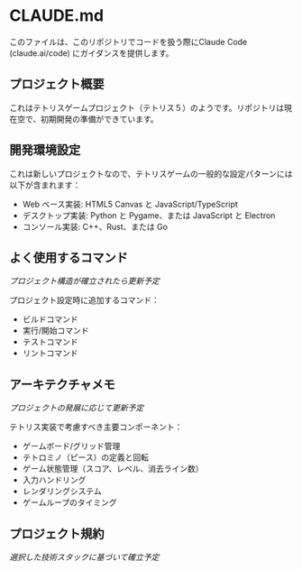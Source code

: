# CLAUDE.md

このファイルは、このリポジトリでコードを扱う際にClaude Code (claude.ai/code) にガイダンスを提供します。

## プロジェクト概要

これはテトリスゲームプロジェクト（テトリス５）のようです。リポジトリは現在空で、初期開発の準備ができています。

## 開発環境設定

これは新しいプロジェクトなので、テトリスゲームの一般的な設定パターンには以下が含まれます：

- Web ベース実装: HTML5 Canvas と JavaScript/TypeScript
- デスクトップ実装: Python と Pygame、または JavaScript と Electron
- コンソール実装: C++、Rust、または Go

## よく使用するコマンド

*プロジェクト構造が確立されたら更新予定*

プロジェクト設定時に追加するコマンド：
- ビルドコマンド
- 実行/開始コマンド
- テストコマンド
- リントコマンド

## アーキテクチャメモ

*プロジェクトの発展に応じて更新予定*

テトリス実装で考慮すべき主要コンポーネント：
- ゲームボード/グリッド管理
- テトロミノ（ピース）の定義と回転
- ゲーム状態管理（スコア、レベル、消去ライン数）
- 入力ハンドリング
- レンダリングシステム
- ゲームループのタイミング

## プロジェクト規約

*選択した技術スタックに基づいて確立予定*